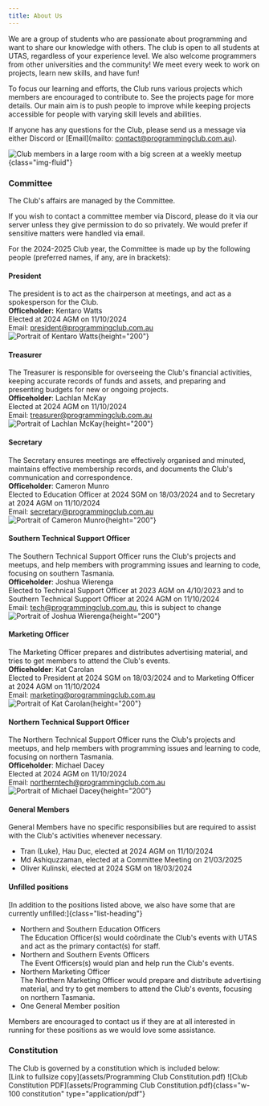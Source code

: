 ```yaml
---
title: About Us
---
```


We are a group of students who are passionate about programming and want to share our knowledge with others. The club is open to all students at UTAS, regardless of your experience level. We also welcome programmers from other universities and the community! We meet every week to work on projects, learn new skills, and have fun!

To focus our learning and efforts, the Club runs various projects which members are encouraged to contribute to. See the projects page for more details. Our main aim is to push people to improve while keeping projects accessible for people with varying skill levels and abilities.

If anyone has any questions for the Club, please send us a message via either Discord or [Email](mailto: contact@programmingclub.com.au).

![Club members in a large room with a big screen at a weekly meetup](https://programmingclub.com.au/assets/photos/weekly_meetup_cropped.jpg "A weekly meetup at the Sandy Bay Campus"){class="img-fluid"}

### Committee
The Club's affairs are managed by the Committee.

If you wish to contact a committee member via Discord, please do it via our server unless they give permission to do so privately. We would prefer if sensitive matters were handled via email.

For the 2024-2025 Club year, the Committee is made up by the following people (preferred names, if any, are in brackets):

#### President
The president is to act as the chairperson at meetings, and act as a spokesperson for the Club.  
**Officeholder:** Kentaro Watts  
Elected at 2024 AGM on 11/10/2024  
Email: <president@programmingclub.com.au>  
<picture>
  <source srcset="assets/2023-2024/committee-kentaro.avif" type="image/avif">
  <source srcset="assets/2023-2024/committee-kentaro.webp" type="image/webp">
  ![Portrait of Kentaro Watts](assets/2023-2024/committee-kentaro.jpg){height="200"}
</picture>

#### Treasurer
 The Treasurer is responsible for overseeing the Club's financial activities, keeping accurate records of funds and assets, and preparing and presenting budgets for new or ongoing projects.  
**Officeholder**: Lachlan McKay  
Elected at 2024 AGM on 11/10/2024  
Email: <treasurer@programmingclub.com.au>  
<picture>
  <source srcset="assets/2024-2025/committee-lachlan.avif" type="image/avif">
  <source srcset="assets/2024-2025/committee-lachlan.webp" type="image/webp">
  ![Portrait of Lachlan McKay](assets/2024-2025/committee-lachlan.jpg){height="200"}
</picture>

#### Secretary
The Secretary ensures meetings are effectively organised and minuted, maintains effective membership records, and documents the Club's communication and correspondence.  
**Officeholder**: Cameron Munro  
Elected to Education Officer at 2024 SGM on 18/03/2024 and to Secretary at 2024 AGM on 11/10/2024  
Email: <secretary@programmingclub.com.au>  
<picture>
  <source srcset="assets/2023-2024/committee-cameron.avif" type="image/avif">
  <source srcset="assets/2023-2024/committee-cameron.webp" type="image/webp">
  ![Portrait of Cameron Munro](assets/2023-2024/committee-cameron.jpg){height="200"}
</picture>

#### Southern Technical Support Officer
The Southern Technical Support Officer runs the Club's projects and meetups, and help members with programming issues and learning to code, focusing on southern Tasmania.  
**Officeholder**: Joshua Wierenga  
Elected to Technical Support Officer at 2023 AGM on 4/10/2023 and to Southern Technical Support Officer at 2024 AGM on 11/10/2024  
Email: <tech@programmingclub.com.au>, this is subject to change  
<picture>
  <source srcset="assets/2023-2024/committee-joshua.avif" type="image/avif">
  <source srcset="assets/2023-2024/committee-joshua.webp" type="image/webp">
  ![Portrait of Joshua Wierenga](assets/2023-2024/committee-joshua.jpg){height="200"}
</picture>

#### Marketing Officer
The Marketing Officer prepares and distributes advertising material, and tries to get members to attend the Club's events.  
**Officeholder**: Kat Carolan  
Elected to President at 2024 SGM on 18/03/2024 and to Marketing Officer at 2024 AGM on 11/10/2024  
Email: <marketing@programmingclub.com.au>  
<picture>
  <source srcset="assets/2023-2024/committee-kat.avif" type="image/avif">
  <source srcset="assets/2023-2024/committee-kat.webp" type="image/webp">
  ![Portrait of Kat Carolan](assets/2023-2024/committee-kat.jpg){height="200"}
</picture>

#### Northern Technical Support Officer
The Northern Technical Support Officer runs the Club's projects and meetups, and help members with programming issues and learning to code, focusing on northern Tasmania.  
**Officeholder**: Michael Dacey  
Elected at 2024 AGM on 11/10/2024  
Email: <northerntech@programmingclub.com.au>  
<picture>
  <source srcset="assets/2024-2025/committee-michael.avif" type="image/avif">
  <source srcset="assets/2024-2025/committee-michael.webp" type="image/webp">
  ![Portrait of Michael Dacey](assets/2024-2025/committee-michael.jpg){height="200"}
</picture>

<!-- TODO: Get general member photos? -->
#### General Members
General Members have no specific responsibilies but are required to assist with the Club's activities whenever necessary.  

* Tran (Luke), Hau Duc, elected at 2024 AGM on 11/10/2024
* Md Ashiquzzaman, elected at a Committee Meeting on 21/03/2025
* Oliver Kulinski, elected at 2024 SGM on 18/03/2024

#### Unfilled positions
[In addition to the positions listed above, we also have some that are currently unfilled:]{class="list-heading"}

* Northern and Southern Education Officers  
  The Education Officer(s) would coördinate the Club's events with UTAS and act as the primary contact(s) for staff.
* Northern and Southern Events Officers  
  The Event Officers(s) would plan and help run the Club's events.
* Northern Marketing Officer  
  The Northern Marketing Officer would prepare and distribute advertising material, and try to get members to attend the Club's events, focusing on northern Tasmania.
* One General Member position

Members are encouraged to contact us if they are at all interested in running for these positions as we would love some assistance.

### Constitution
The Club is governed by a constitution which is included below:  
[Link to fullsize copy](assets/Programming Club Constitution.pdf)
![Club Constitution PDF](assets/Programming Club Constitution.pdf){class="w-100 constitution" type="application/pdf"}
